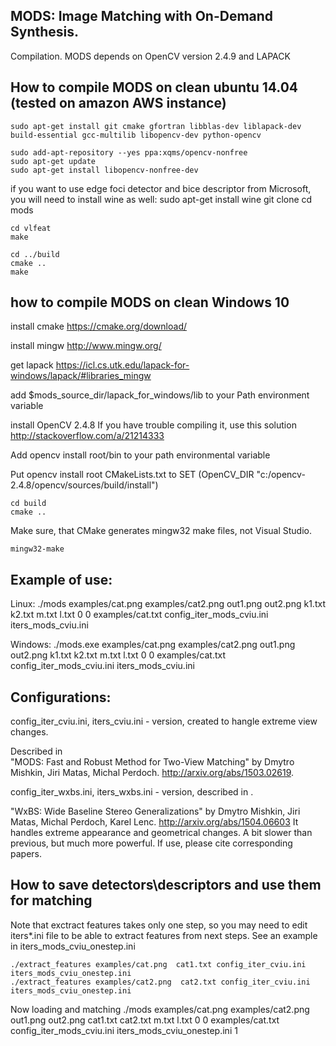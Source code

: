 ## MODS: Image Matching with On-Demand Synthesis.

Compilation. 
MODS depends on OpenCV version 2.4.9 and LAPACK

## How to compile MODS on clean ubuntu 14.04 (tested on amazon AWS instance)

    sudo apt-get install git cmake gfortran libblas-dev liblapack-dev build-essential gcc-multilib libopencv-dev python-opencv

    sudo add-apt-repository --yes ppa:xqms/opencv-nonfree
    sudo apt-get update
    sudo apt-get install libopencv-nonfree-dev

if you want to use edge foci detector and bice descriptor from Microsoft, you will need to install wine as well:
    sudo apt-get install wine
    git clone
    cd mods

    cd vlfeat
    make

    cd ../build
    cmake ..
    make

## how to compile MODS on clean Windows 10
install cmake 
https://cmake.org/download/

install mingw 
http://www.mingw.org/

get lapack
https://icl.cs.utk.edu/lapack-for-windows/lapack/#libraries_mingw

add $mods_source_dir/lapack_for_windows/lib to your Path environment variable   

install OpenCV 2.4.8
If you have trouble compiling it, use this solution http://stackoverflow.com/a/21214333

Add opencv install root/bin to your path environmental variable

Put opencv install root CMakeLists.txt to 
SET (OpenCV_DIR "c:/opencv-2.4.8/opencv/sources/build/install")

    cd build
    cmake ..

Make sure, that CMake generates mingw32 make files, not Visual Studio.

    mingw32-make

## Example of use:
Linux:
    ./mods examples/cat.png examples/cat2.png out1.png out2.png k1.txt k2.txt m.txt l.txt 0 0 examples/cat.txt config_iter_mods_cviu.ini iters_mods_cviu.ini

Windows:
    ./mods.exe examples/cat.png examples/cat2.png out1.png out2.png k1.txt k2.txt m.txt l.txt 0 0 examples/cat.txt config_iter_mods_cviu.ini iters_mods_cviu.ini


## Configurations:

config_iter_cviu.ini, iters_cviu.ini - version, created to hangle extreme view changes. 

Described in   
"MODS: Fast and Robust Method for Two-View Matching" by Dmytro Mishkin, Jiri Matas, Michal Perdoch.
http://arxiv.org/abs/1503.02619.

config_iter_wxbs.ini, iters_wxbs.ini - version, described in . 

"WxBS: Wide Baseline Stereo Generalizations" by Dmytro Mishkin, Jiri Matas, Michal Perdoch, Karel Lenc.
http://arxiv.org/abs/1504.06603
It handles extreme appearance and geometrical changes. A bit slower than previous, but much more powerful.
If use, please cite corresponding papers.

## How to save detectors\descriptors and use them for matching
Note that exctract features takes only one step, so you may need to edit iters*.ini file to be able to extract features from next steps. See an example in iters_mods_cviu_onestep.ini

    ./extract_features examples/cat.png  cat1.txt config_iter_cviu.ini iters_mods_cviu_onestep.ini
    ./extract_features examples/cat2.png  cat2.txt config_iter_cviu.ini iters_mods_cviu_onestep.ini

Now loading and matching
    ./mods examples/cat.png examples/cat2.png out1.png out2.png cat1.txt cat2.txt m.txt l.txt 0 0 examples/cat.txt config_iter_mods_cviu.ini iters_mods_cviu_onestep.ini 1


    
    
    
